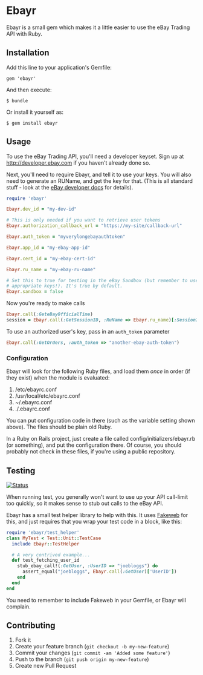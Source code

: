 # Ebayr

Ebayr is a small gem which makes it a little easier to use the eBay Trading API
with Ruby.

## Installation

Add this line to your application's Gemfile:

    gem 'ebayr'

And then execute:

    $ bundle

Or install it yourself as:

    $ gem install ebayr

## Usage

To use the eBay Trading API, you'll need a developer keyset. Sign up at
http://developer.ebay.com if you haven't already done so.

Next, you'll need to require Ebayr, and tell it to use your keys. You will also
need to generate an RUName, and get the key for that. (This is all standard
stuff - look at the [eBay developer docs][1] for details).

```ruby
require 'ebayr'

Ebayr.dev_id = "my-dev-id"

# This is only needed if you want to retrieve user tokens
Ebayr.authorization_callback_url = "https://my-site/callback-url"

Ebayr.auth_token = "myverylongebayauthtoken"

Ebayr.app_id = "my-ebay-app-id"

Ebayr.cert_id = "my-ebay-cert-id"

Ebayr.ru_name = "my-ebay-ru-name"

# Set this to true for testing in the eBay Sandbox (but remember to use the
# appropriate keys!). It's true by default.
Ebayr.sandbox = false
```

Now you're ready to make calls
```ruby
Ebayr.call(:GeteBayOfficialTime)
session = Ebayr.call(:GetSessionID, :RuName => Ebayr.ru_name)[:SessionID]
```

To use an authorized user's key, pass in an `auth_token` parameter
```ruby
Ebayr.call(:GetOrders, :auth_token => "another-ebay-auth-token")
```


### Configuration

Ebayr will look for the following Ruby files, and load them *once* in order (if
they exist) when the module is evaluated:

1. /etc/ebayrc.conf
2. /usr/local/etc/ebayrc.conf
3. ~/.ebayrc.conf
4. ./.ebayrc.conf

You can put configuration code in there (such as the variable setting shown
above). The files should be plain old Ruby.

In a Ruby on Rails project, just create a file called
config/initializers/ebayr.rb (or something), and put the configuration there. Of
course, you should probably not check in these files, if you're using a public
repository.

## Testing

[![Status](https://travis-ci.org/bjjb/itunes.png?branch=master)](https://travis-ci.org/bjjb/itunes)

When running test, you generally won't want to use up your API call-limit too
quickly, so it makes sense to stub out calls to the eBay API.

Ebayr has a small test helper library to help with this. It uses [Fakeweb][2]
for this, and just requires that you wrap your test code in a block, like this:

```ruby
require 'ebayr/test_helper'
class MyTest < Test::Unit::TestCase
  include Ebayr::TestHelper

  # A very contrived example...
  def test_fetching_user_id
    stub_ebay_call!(:GetUser, :UserID => "joebloggs") do
      assert_equal("joebloggs", Ebayr.call(:GetUser)['UserID'])
    end
  end
end
```

You need to remember to include Fakeweb in your Gemfile, or Ebayr will complain.

## Contributing

1. Fork it
2. Create your feature branch (`git checkout -b my-new-feature`)
3. Commit your changes (`git commit -am 'Added some feature'`)
4. Push to the branch (`git push origin my-new-feature`)
5. Create new Pull Request

[1]: http://developer.ebay.com
[2]: http://fakeweb.rubyforge.org
